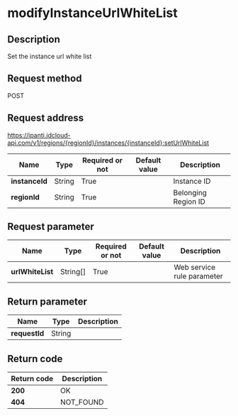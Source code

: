 # modifyInstanceUrlWhiteList


## Description
Set the instance url white list

## Request method
POST

## Request address
https://ipanti.jdcloud-api.com/v1/regions/{regionId}/instances/{instanceId}:setUrlWhiteList

|Name|Type|Required or not|Default value|Description|
|---|---|---|---|---|
|**instanceId**|String|True||Instance ID|
|**regionId**|String|True||Belonging Region ID|

## Request parameter
|Name|Type|Required or not|Default value|Description|
|---|---|---|---|---|
|**urlWhiteList**|String[]|True||Web service rule parameter|


## Return parameter
|Name|Type|Description|
|---|---|---|
|**requestId**|String||



## Return code
|Return code|Description|
|---|---|
|**200**|OK|
|**404**|NOT_FOUND|
